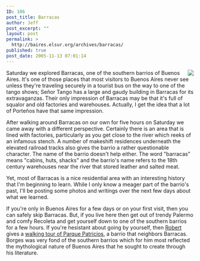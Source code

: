 ```yaml
---
ID: 106
post_title: Barracas
author: Jeff
post_excerpt: ""
layout: post
permalink: >
  http://baires.elsur.org/archives/barracas/
published: true
post_date: 2005-11-13 07:01:14
---
```

<a href="http://photos.elsur.org/street-corner-on-villarino-in-barracas"><img src="http://photos.elsur.org/archives/thumb-villarino.jpg" align="right" border="0"/></a>Saturday we explored Barracas, one of the southern barrios of Buenos Aires. It's one of those places that most visitors to Buenos Aires never see unless they're traveling securely in a tourist bus on the way to one of the tango shows; Se&#241;or Tango has a   large and gaudy building in Barracas for its extravaganzas. Their only impression of Barracas may be that it's full of squalor and old factories and warehouses. Actually, I get the idea that a lot of Porte&#241;os have that same impression.

After walking around Barracas on our own for five hours on Saturday we came away with a different perspective. Certainly there is an area that is lined with factories, particularly as you get close to the river which reeks of an infamous stench. A number of makeshift residences underneath the elevated railroad tracks also gives the barrio a rather questionable character. The name of the barrio doesn't help either. The word "barracas" means "cabins, huts, shacks" and the barrio's name refers to the 18th century warehouses near the river that stored leather and salted meat.   


Yet, most of Barracas is a nice residential area with an interesting history that I'm beginning to learn. While I only know a meager part of the barrio's past, I'll be posting some photos and writings over the next few days about what we learned.

If you're only in Buenos Aires for a few days or on your first visit, then you can safely skip Barracas. But, if you live here then get out of trendy Palermo and comfy Recoleta and get yourself down to one of the southern barrios for a few hours. If you're hesistant about going by yourself, then <a href="http://www.wrighton.com.ar/">Robert</a> gives a <a href="http://www.urbex.com.ar/parquepat.html">walking tour of Parque Patricios</a>, a barrio that neighbors Barracas. Borges was very fond of the southern barrios which for him most reflected the mythological nature of Buenos Aires that he sought to create through his literature.